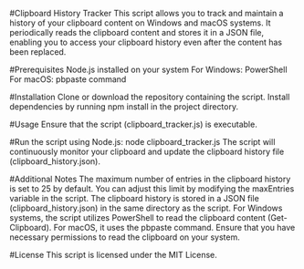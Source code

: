 #Clipboard History Tracker
This script allows you to track and maintain a history of your clipboard content on Windows and macOS systems. It periodically reads the clipboard content and stores it in a JSON file, enabling you to access your clipboard history even after the content has been replaced.

#Prerequisites
Node.js installed on your system
For Windows: PowerShell
For macOS: pbpaste command

#Installation
Clone or download the repository containing the script.
Install dependencies by running npm install in the project directory.

#Usage
Ensure that the script (clipboard_tracker.js) is executable.

#Run the script using Node.js:
node clipboard_tracker.js
The script will continuously monitor your clipboard and update the clipboard history file (clipboard_history.json).

#Additional Notes
The maximum number of entries in the clipboard history is set to 25 by default. You can adjust this limit by modifying the maxEntries variable in the script.
The clipboard history is stored in a JSON file (clipboard_history.json) in the same directory as the script.
For Windows systems, the script utilizes PowerShell to read the clipboard content (Get-Clipboard). For macOS, it uses the pbpaste command.
Ensure that you have necessary permissions to read the clipboard on your system.

#License
This script is licensed under the MIT License. 
